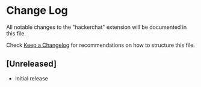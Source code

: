 # Change Log

All notable changes to the "hackerchat" extension will be documented in this file.

Check [Keep a Changelog](http://keepachangelog.com/) for recommendations on how to structure this file.

## [Unreleased]

- Initial release